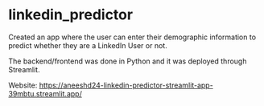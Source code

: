 # linkedin_predictor

Created an app where the user can enter their demographic information to predict whether they are a LinkedIn User or not.

The backend/frontend was done in Python and it was deployed through Streamlit. 

Website: 
https://aneeshd24-linkedin-predictor-streamlit-app-39mbtu.streamlit.app/

